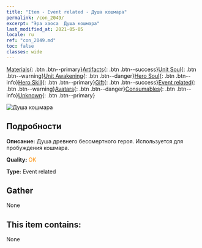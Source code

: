```yaml
---
title: "Item - Event related - Душа кошмара"
permalink: /con_2049/
excerpt: "Эра хаоса  Душа кошмара"
last_modified_at: 2021-05-05
locale: ru
ref: "con_2049.md"
toc: false
classes: wide
---
```

 [Materials](/ItemsRU/){: .btn .btn--primary}[Artifacts](/ItemsRU/Artifacts/){: .btn .btn--success}[Unit Soul](/ItemsRU/UnitSoul/){: .btn .btn--warning}[Unit Awakening](/ItemsRU/UnitAwakening/){: .btn .btn--danger}[Hero Soul](/ItemsRU/HeroSoul/){: .btn .btn--info}[Hero Skill](/ItemsRU/HeroSkill/){: .btn .btn--primary}[Gift](/ItemsRU/Gift/){: .btn .btn--success}[Event related](/ItemsRU/Events/){: .btn .btn--warning}[Avatars](/ItemsRU/Avatars/){: .btn .btn--danger}[Consumables](/ItemsRU/Consumables/){: .btn .btn--info}[Unknown](/ItemsRU/Unknown/){: .btn .btn--primary}

 ![Душа кошмара](/images/t/juexing_508.jpg)

## Подробности
 **Описание:** Душа древнего бессмертного героя. Используется для пробуждения кошмара.

 **Quality:** <span style="color: #FF8C00">OK</span>

 **Type:** Event related

## Gather

  None

## This item contains:

  None

